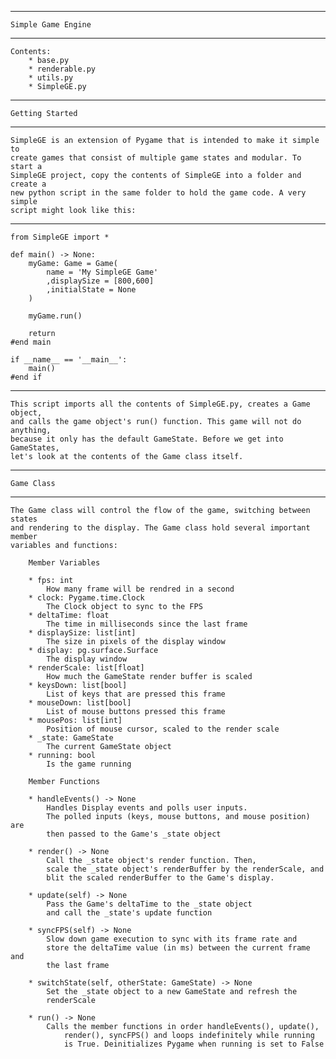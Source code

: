 --------------------------------------------------------------------------------
	Simple Game Engine
--------------------------------------------------------------------------------

	Contents:
		* base.py
		* renderable.py
		* utils.py
		* SimpleGE.py
				
--------------------------------------------------------------------------------
	Getting Started
--------------------------------------------------------------------------------

	SimpleGE is an extension of Pygame that is intended to make it simple to
	create games that consist of multiple game states and modular. To start a
	SimpleGE project, copy the contents of SimpleGE into a folder and create a
	new python script in the same folder to hold the game code. A very simple 
	script might look like this:
	
________________________________________________________________________________

	from SimpleGE import *
	
	def main() -> None:
		myGame: Game = Game(
			name = 'My SimpleGE Game'
			,displaySize = [800,600]
			,initialState = None
		)
		
		myGame.run()
	
		return
	#end main
	
	if __name__ == '__main__':
		main()
	#end if

________________________________________________________________________________

	This script imports all the contents of SimpleGE.py, creates a Game object,
	and calls the game object's run() function. This game will not do anything,
	because it only has the default GameState. Before we get into GameStates,
	let's look at the contents of the Game class itself.
	
--------------------------------------------------------------------------------
	Game Class
--------------------------------------------------------------------------------

	The Game class will control the flow of the game, switching between states
	and rendering to the display. The Game class hold several important member
	variables and functions:
	
		Member Variables
	
		* fps: int 
			How many frame will be rendred in a second
        * clock: Pygame.time.Clock 
        	The Clock object to sync to the FPS
        * deltaTime: float 
        	The time in milliseconds since the last frame
        * displaySize: list[int] 
        	The size in pixels of the display window
        * display: pg.surface.Surface 
        	The display window
        * renderScale: list[float] 
        	How much the GameState render buffer is scaled
        * keysDown: list[bool] 
        	List of keys that are pressed this frame
        * mouseDown: list[bool] 
        	List of mouse buttons pressed this frame
        * mousePos: list[int] 
        	Position of mouse cursor, scaled to the render scale
        * _state: GameState 
       		The current GameState object
       	* running: bool
       		Is the game running
        
        Member Functions
        
        * handleEvents() -> None 
        	Handles Display events and polls user inputs.
        	The polled inputs (keys, mouse buttons, and mouse position) are
        	then passed to the Game's _state object
        	
        * render() -> None 
        	Call the _state object's render function. Then,
        	scale the _state object's renderBuffer by the renderScale, and
        	blit the scaled renderBuffer to the Game's display.
        	
        * update(self) -> None 
        	Pass the Game's deltaTime to the _state object
        	and call the _state's update function
        	
        * syncFPS(self) -> None
        	Slow down game execution to sync with its frame rate and
        	store the deltaTime value (in ms) between the current frame and
        	the last frame
        
        * switchState(self, otherState: GameState) -> None
        	Set the _state object to a new GameState and refresh the
        	renderScale
        	
        * run() -> None
        	Calls the member functions in order handleEvents(), update(),
        		render(), syncFPS() and loops indefinitely while running
        		is True. Deinitializes Pygame when running is set to False
